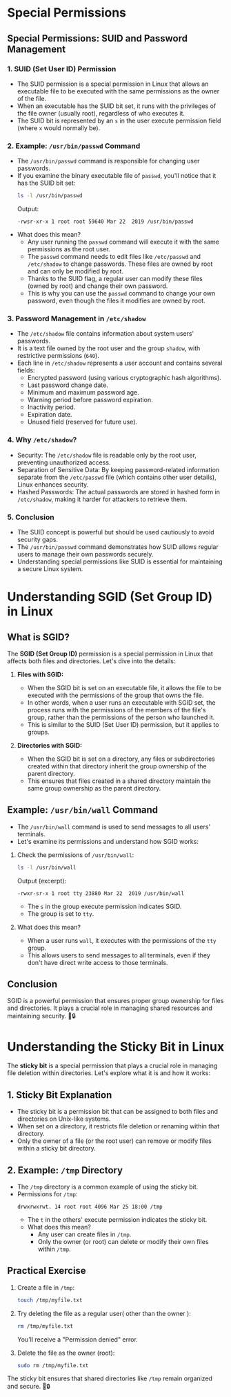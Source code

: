 # Special Permissions

## Special Permissions: SUID and Password Management

### 1. **SUID (Set User ID) Permission**

- The SUID permission is a special permission in Linux that allows an executable file to be executed with the same permissions as the owner of the file.
- When an executable has the SUID bit set, it runs with the privileges of the file owner (usually root), regardless of who executes it.
- The SUID bit is represented by an `s` in the user execute permission field (where `x` would normally be).

### 2. **Example: `/usr/bin/passwd` Command**

- The `/usr/bin/passwd` command is responsible for changing user passwords.
- If you examine the binary executable file of `passwd`, you'll notice that it has the SUID bit set:
    ```bash
    ls -l /usr/bin/passwd
    ```
    Output:
    ```
    -rwsr-xr-x 1 root root 59640 Mar 22  2019 /usr/bin/passwd
    ```
- What does this mean?
    - Any user running the `passwd` command will execute it with the same permissions as the root user.
    - The `passwd` command needs to edit files like `/etc/passwd` and `/etc/shadow` to change passwords. These files are owned by root and can only be modified by root.
    - Thanks to the SUID flag, a regular user can modify these files (owned by root) and change their own password.
    - This is why you can use the `passwd` command to change your own password, even though the files it modifies are owned by root.

### 3. **Password Management in `/etc/shadow`**

- The `/etc/shadow` file contains information about system users' passwords.
- It is a text file owned by the root user and the group `shadow`, with restrictive permissions (`640`).
- Each line in `/etc/shadow` represents a user account and contains several fields:
    - Encrypted password (using various cryptographic hash algorithms).
    - Last password change date.
    - Minimum and maximum password age.
    - Warning period before password expiration.
    - Inactivity period.
    - Expiration date.
    - Unused field (reserved for future use).

### 4. **Why `/etc/shadow`?**

- Security: The `/etc/shadow` file is readable only by the root user, preventing unauthorized access.
- Separation of Sensitive Data: By keeping password-related information separate from the `/etc/passwd` file (which contains other user details), Linux enhances security.
- Hashed Passwords: The actual passwords are stored in hashed form in `/etc/shadow`, making it harder for attackers to retrieve them.

### 5. **Conclusion**

- The SUID concept is powerful but should be used cautiously to avoid security gaps.
- The `/usr/bin/passwd` command demonstrates how SUID allows regular users to manage their own passwords securely.
- Understanding special permissions like SUID is essential for maintaining a secure Linux system.

# Understanding SGID (Set Group ID) in Linux

## What is SGID?

The **SGID (Set Group ID)** permission is a special permission in Linux that affects both files and directories. Let's dive into the details:

1. **Files with SGID:**
    - When the SGID bit is set on an executable file, it allows the file to be executed with the permissions of the group that owns the file.
    - In other words, when a user runs an executable with SGID set, the process runs with the permissions of the members of the file's group, rather than the permissions of the person who launched it.
    - This is similar to the SUID (Set User ID) permission, but it applies to groups.

2. **Directories with SGID:**
    - When the SGID bit is set on a directory, any files or subdirectories created within that directory inherit the group ownership of the parent directory.
    - This ensures that files created in a shared directory maintain the same group ownership as the parent directory.

## Example: `/usr/bin/wall` Command

- The `/usr/bin/wall` command is used to send messages to all users' terminals.
- Let's examine its permissions and understand how SGID works:

1. Check the permissions of `/usr/bin/wall`:
    ```bash
    ls -l /usr/bin/wall
    ```
    Output (excerpt):
    ```
    -rwxr-sr-x 1 root tty 23880 Mar 22  2019 /usr/bin/wall
    ```
    - The `s` in the group execute permission indicates SGID.
    - The group is set to `tty`.

2. What does this mean?
    - When a user runs `wall`, it executes with the permissions of the `tty` group.
    - This allows users to send messages to all terminals, even if they don't have direct write access to those terminals.

## Conclusion

SGID is a powerful permission that ensures proper group ownership for files and directories. It plays a crucial role in managing shared resources and maintaining security. 🐧🔒

# Understanding the Sticky Bit in Linux

The **sticky bit** is a special permission that plays a crucial role in managing file deletion within directories. Let's explore what it is and how it works:

## 1. Sticky Bit Explanation

- The sticky bit is a permission bit that can be assigned to both files and directories on Unix-like systems.
- When set on a directory, it restricts file deletion or renaming within that directory.
- Only the owner of a file (or the root user) can remove or modify files within a sticky bit directory.

## 2. Example: `/tmp` Directory

- The `/tmp` directory is a common example of using the sticky bit.
- Permissions for `/tmp`:
    ```
    drwxrwxrwt. 14 root root 4096 Mar 25 18:00 /tmp
    ```
    - The `t` in the others' execute permission indicates the sticky bit.
    - What does this mean?
        - Any user can create files in `/tmp`.
        - Only the owner (or root) can delete or modify their own files within `/tmp`.

## Practical Exercise

1. Create a file in `/tmp`:
    ```bash
    touch /tmp/myfile.txt
    ```

2. Try deleting the file as a regular user( other than the owner ): 
    ```bash
    rm /tmp/myfile.txt
    ```
    You'll receive a "Permission denied" error.

3. Delete the file as the owner (root):
    ```bash
    sudo rm /tmp/myfile.txt
    ```

The sticky bit ensures that shared directories like `/tmp` remain organized and secure. 🐧🔒
